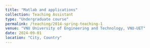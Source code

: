 ```yaml
---
title: "Matlab and applications"
collection: Teaching Assistant
type: "Undergraduate course"
permalink: /teaching/2014-spring-teaching-1
venue: "VNU University of Engineering and Technology, VNU-UET"
date: 2024-09-01
location: "City, Country"
---
```

<!-- 
This is a description of a teaching experience. You can use markdown like any other post.

Heading 1
======

Heading 2
======

Heading 3
====== -->